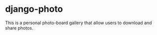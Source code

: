 # django-photo
This is a personal photo-board gallery that allow users to download and share photos.
